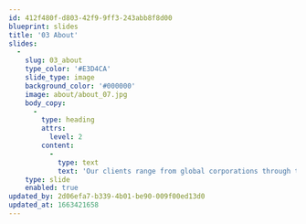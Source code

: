 ```yaml
---
id: 412f480f-d803-42f9-9ff3-243abb8f8d00
blueprint: slides
title: '03 About'
slides:
  -
    slug: 03_about
    type_color: '#E3D4CA'
    slide_type: image
    background_color: '#000000'
    image: about/about_07.jpg
    body_copy:
      -
        type: heading
        attrs:
          level: 2
        content:
          -
            type: text
            text: 'Our clients range from global corporations through to sole traders. We develop long term relationships with our clients, always delivering the highest levels of design and technical solution.'
    type: slide
    enabled: true
updated_by: 2d06efa7-b339-4b01-be90-009f00ed13d0
updated_at: 1663421658
---
```

